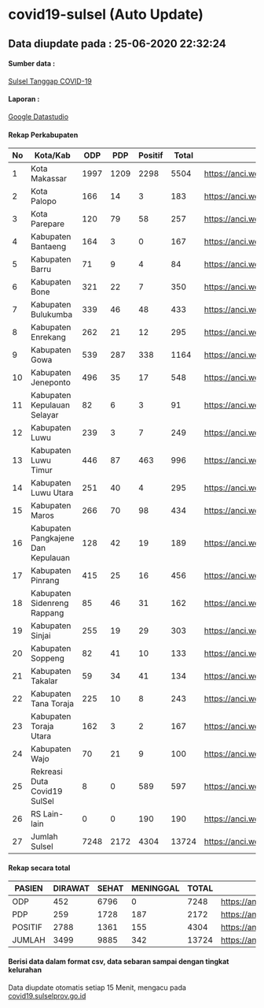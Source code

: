 
# covid19-sulsel (Auto Update)

## Data diupdate pada : 25-06-2020 22:32:24

#### Sumber data :
[Sulsel Tanggap COVID-19](https://covid19.sulselprov.go.id)

#### Laporan :
[Google Datastudio](https://datastudio.google.com/s/jythWGc1j4w)

#### Rekap Perkabupaten 
|No|Kota/Kab|ODP|PDP|Positif|Total|Link|
| --- | --- | --- | --- | --- | --- | --- |
|1|Kota Makassar|1997|1209|2298|5504|https://anci.web.id/cor/kota_makassar|
|2|Kota Palopo|166|14|3|183|https://anci.web.id/cor/kota_palopo|
|3|Kota Parepare|120|79|58|257|https://anci.web.id/cor/kota_parepare|
|4|Kabupaten Bantaeng|164|3|0|167|https://anci.web.id/cor/kabupaten_bantaeng|
|5|Kabupaten Barru|71|9|4|84|https://anci.web.id/cor/kabupaten_barru|
|6|Kabupaten Bone|321|22|7|350|https://anci.web.id/cor/kabupaten_bone|
|7|Kabupaten Bulukumba|339|46|48|433|https://anci.web.id/cor/kabupaten_bulukumba|
|8|Kabupaten Enrekang|262|21|12|295|https://anci.web.id/cor/kabupaten_enrekang|
|9|Kabupaten Gowa|539|287|338|1164|https://anci.web.id/cor/kabupaten_gowa|
|10|Kabupaten Jeneponto|496|35|17|548|https://anci.web.id/cor/kabupaten_jeneponto|
|11|Kabupaten Kepulauan Selayar|82|6|3|91|https://anci.web.id/cor/kabupaten_kepulauan_selayar|
|12|Kabupaten Luwu|239|3|7|249|https://anci.web.id/cor/kabupaten_luwu|
|13|Kabupaten Luwu Timur|446|87|463|996|https://anci.web.id/cor/kabupaten_luwu_timur|
|14|Kabupaten Luwu Utara|251|40|4|295|https://anci.web.id/cor/kabupaten_luwu_utara|
|15|Kabupaten Maros|266|70|98|434|https://anci.web.id/cor/kabupaten_maros|
|16|Kabupaten Pangkajene Dan Kepulauan|128|42|19|189|https://anci.web.id/cor/kabupaten_pangkajene_dan_kepulauan|
|17|Kabupaten Pinrang|415|25|16|456|https://anci.web.id/cor/kabupaten_pinrang|
|18|Kabupaten Sidenreng Rappang|85|46|31|162|https://anci.web.id/cor/kabupaten_sidenreng_rappang|
|19|Kabupaten Sinjai|255|19|29|303|https://anci.web.id/cor/kabupaten_sinjai|
|20|Kabupaten Soppeng|82|41|10|133|https://anci.web.id/cor/kabupaten_soppeng|
|21|Kabupaten Takalar|59|34|41|134|https://anci.web.id/cor/kabupaten_takalar|
|22|Kabupaten Tana Toraja|225|10|8|243|https://anci.web.id/cor/kabupaten_tana_toraja|
|23|Kabupaten Toraja Utara|162|3|2|167|https://anci.web.id/cor/kabupaten_toraja_utara|
|24|Kabupaten Wajo|70|21|9|100|https://anci.web.id/cor/kabupaten_wajo|
|25|Rekreasi Duta Covid19 SulSel|8|0|589|597|https://anci.web.id/cor/rekreasi_duta_covid19_sulsel|
|26|RS Lain-lain|0|0|190|190|https://anci.web.id/cor/rs_lain-lain|
|27|Jumlah Sulsel|7248|2172|4304|13724|https://anci.web.id/cor/jumlah_sulsel|

#### Rekap secara total

| PASIEN | DIRAWAT | SEHAT | MENINGGAL | TOTAL | LINK |
| ---- | -------- | ---- | ---- |  ---- | ---- |
| ODP | 452 | 6796 | 0 | 7248 | https://anci.web.id/cor/odp_detail.html |
| PDP | 259 | 1728 | 187 | 2172 | https://anci.web.id/cor/pdp_detail.html |
| POSITIF | 2788 | 1361 | 155 | 4304 | https://anci.web.id/cor/positif_detail.html |
| JUMLAH | 3499 | 9885 | 342 | 13724 | https://anci.web.id/cor/jumlah_sulsel/ |

 
#### Berisi data dalam format csv, data sebaran sampai dengan tingkat kelurahan

Data diupdate otomatis setiap 15 Menit, mengacu pada [covid19.sulselprov.go.id](https://covid19.sulselprov.go.id)

